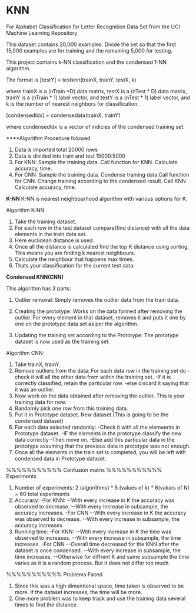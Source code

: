 # KNN
For Alphabet Classification for Letter Recognition Data Set from the UCI Machine Learning Repository

This dataset contains 20,000 examples. Divide the set so that the first 15,000 examples are for training and the remaining 5,000 for testing.

This project contains k-NN classification and the condensed 1-NN algorithm.

The format is 
[testY] = testknn(trainX, trainY, testX, k)

where trainX is a (nTrain *D) data matrix, testX is a (nTest * D) data matrix, trainY is a (nTrain * 1) label vector, and testY is a (nTest * 1) label vector, and k is the number of nearest neighbors for classification.

[condensedIdx] = condensedata(trainX, trainY)

where condensedIdx is a vector of indicies of the condensed training set.


****Algorithm Procedure folowed

1. Data is imported total 20000 rows
2. Data is divided into train and test 15000:5000
3. For KNN:
   Sample the training data.
   Call function for KNN.
   Calculate accuracy, time.
4. For CNN:
   Sample the training data.
   Condense training data.Call function for CNN.
   Change training according to the condensed result.
   Call KNN
   Calculate accuracy, time.


****K-NN****
K-NN is nearest neighbourhood algorithm with various options for K.

Algorithm K-NN

1. Take the training dataset.
2. For each row in the test dataset compare(find distance) with all the
   data elements in the train data set.
3. Here euclidean distance is used.
4. Once all the distance is calculated find the top K distance using sorting.
   This means you are finding k nearest neighbours.
5. Calculate the neighbour that happens max times.
6. Thats your classification for the current test data.  


****Condensed KNN(CNN)****

This algorithm has 3 parts:
1. Outlier removal: 
   Simply removes the outlier data from the train data.
    
2. Creating the prototype:
   Works on the data formed after removing the outlier. For every element in that dataset,
   removes it and puts it one by one on the prototype data set as per the algorithm. 
   
3. Updating the training set according to the Prototype:
   The prototype dataset is now used as the training set. 

Algorithm CNN:

1. Take trainX, trainY.
2. Remove outliers from the data:
   For each data row  in the training set do
   -check it will all the other data from within the training set.
   -If it is correctly classified, retain the particular row.
   -else discard it saying that it was an outlier.
3. Now work on the data obtained after removing the outlier. 
   This is your training data for now.
4. Randomly pick one row from this training data.
5. Put it in Prototype dataset. New dataset.(This is going to be the condensed dataset)
6. For each data selected randomly:
   -Check it with all the elemeents in Prototype dataset.
   -IF the elements in the prototype classify the new data correctly
   -Then move on.
   -Else add this particular data in the prototype assuming that the 
    previous data in prototype was not enough.
7. Once all the elements in the train set is completed, you will be left with 
   condensed data in Prototype dataset. 

%%%%%%%%%%% Confusion matrix
%%%%%%%%%%% Experiments

1. Number of experiments:
   2 (algorithms) * 5 (values of k) * 6(values of N) = 60 total experiments
2. Accuracy:
   -For KNN:
   --With every increase in K the accuracy was observed to decrease. 
   --With every increase in subsample, the accuracy increases.
   -For CNN
   --With every increase in K the accuracy was observed to decrease. 
   --With every increase in subsample, the accuracy increases.
3. Running time:
   -For KNN:
   --With every increase in K the time was observed to increases. 
   --With every increase in subsample, the time increases.
   -For CNN 
   --Overall time decreased for the KNN after the dataset is once condensed.
   --With every increase in subsample, the time increases.
   --Otherwise for diffrent K and same subsample the time varies as it is a random process. 
     But it does not differ too much. 


%%%%%%%%%%% Problems Faced

1. Since this was a high dimentional space, time taken is observed to be more. 
   If the dataset increases, the time will be more.
2. One more problem was to keep track and use the training data several times 
   to find the distance.




